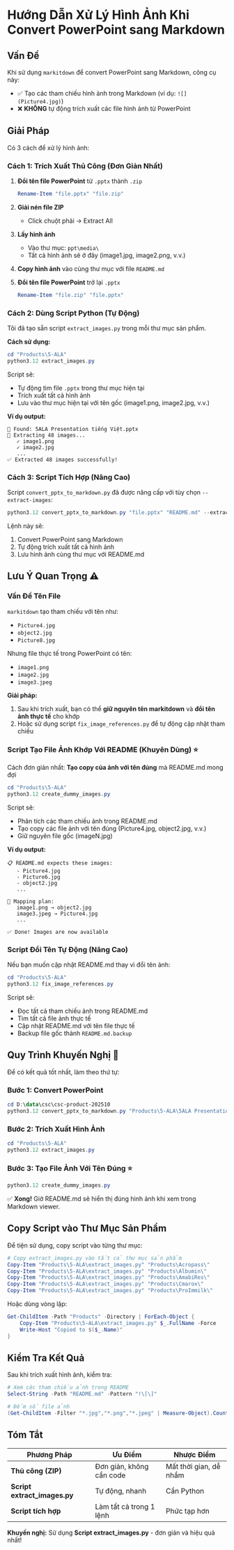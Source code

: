 # Hướng Dẫn Xử Lý Hình Ảnh Khi Convert PowerPoint sang Markdown

## Vấn Đề

Khi sử dụng `markitdown` để convert PowerPoint sang Markdown, công cụ này:
- ✅ Tạo các tham chiếu hình ảnh trong Markdown (ví dụ: `![](Picture4.jpg)`)
- ❌ **KHÔNG** tự động trích xuất các file hình ảnh từ PowerPoint

## Giải Pháp

Có 3 cách để xử lý hình ảnh:

### Cách 1: Trích Xuất Thủ Công (Đơn Giản Nhất)

1. **Đổi tên file PowerPoint** từ `.pptx` thành `.zip`
   ```powershell
   Rename-Item "file.pptx" "file.zip"
   ```

2. **Giải nén file ZIP**
   - Click chuột phải → Extract All

3. **Lấy hình ảnh**
   - Vào thư mục: `ppt\media\`
   - Tất cả hình ảnh sẽ ở đây (image1.jpg, image2.png, v.v.)

4. **Copy hình ảnh** vào cùng thư mục với file `README.md`

5. **Đổi tên file PowerPoint** trở lại `.pptx`
   ```powershell
   Rename-Item "file.zip" "file.pptx"
   ```

### Cách 2: Dùng Script Python (Tự Động)

Tôi đã tạo sẵn script `extract_images.py` trong mỗi thư mục sản phẩm.

**Cách sử dụng:**
```powershell
cd "Products\5-ALA"
python3.12 extract_images.py
```

Script sẽ:
- Tự động tìm file `.pptx` trong thư mục hiện tại
- Trích xuất tất cả hình ảnh
- Lưu vào thư mục hiện tại với tên gốc (image1.png, image2.jpg, v.v.)

**Ví dụ output:**
```
📂 Found: 5ALA Presentation tiếng Việt.pptx
📸 Extracting 48 images...
   ✓ image1.png
   ✓ image2.jpg
   ...
✅ Extracted 48 images successfully!
```

### Cách 3: Script Tích Hợp (Nâng Cao)

Script `convert_pptx_to_markdown.py` đã được nâng cấp với tùy chọn `--extract-images`:

```powershell
python3.12 convert_pptx_to_markdown.py "file.pptx" "README.md" --extract-images
```

Lệnh này sẽ:
1. Convert PowerPoint sang Markdown
2. Tự động trích xuất tất cả hình ảnh
3. Lưu hình ảnh cùng thư mục với README.md

## Lưu Ý Quan Trọng ⚠️

### Vấn Đề Tên File

`markitdown` tạo tham chiếu với tên như:
- `Picture4.jpg`
- `object2.jpg`
- `Picture8.jpg`

Nhưng file thực tế trong PowerPoint có tên:
- `image1.png`
- `image2.jpg`
- `image3.jpeg`

**Giải pháp:**
1. Sau khi trích xuất, bạn có thể **giữ nguyên tên markitdown** và **đổi tên ảnh thực tế** cho khớp
2. Hoặc sử dụng script `fix_image_references.py` để tự động cập nhật tham chiếu

### Script Tạo File Ảnh Khớp Với README (Khuyên Dùng) ⭐

Cách đơn giản nhất: **Tạo copy của ảnh với tên đúng** mà README.md mong đợi

```powershell
cd "Products\5-ALA"
python3.12 create_dummy_images.py
```

Script sẽ:
- Phân tích các tham chiếu ảnh trong README.md
- Tạo copy các file ảnh với tên đúng (Picture4.jpg, object2.jpg, v.v.)
- Giữ nguyên file gốc (imageN.jpg)

**Ví dụ output:**
```
📋 README.md expects these images:
   - Picture4.jpg
   - Picture6.jpg
   - object2.jpg
   ...

📝 Mapping plan:
   image1.png → object2.jpg
   image3.jpeg → Picture4.jpg
   ...

✅ Done! Images are now available
```

### Script Đổi Tên Tự Động (Nâng Cao)

Nếu bạn muốn cập nhật README.md thay vì đổi tên ảnh:

```powershell
cd "Products\5-ALA"
python3.12 fix_image_references.py
```

Script sẽ:
- Đọc tất cả tham chiếu ảnh trong README.md
- Tìm tất cả file ảnh thực tế
- Cập nhật README.md với tên file thực tế
- Backup file gốc thành `README.md.backup`

## Quy Trình Khuyến Nghị 🌟

Để có kết quả tốt nhất, làm theo thứ tự:

### Bước 1: Convert PowerPoint
```powershell
cd D:\data\csc\csc-product-202510
python3.12 convert_pptx_to_markdown.py "Products\5-ALA\5ALA Presentation tiếng Việt.pptx" "Products\5-ALA\README.md"
```

### Bước 2: Trích Xuất Hình Ảnh
```powershell
cd "Products\5-ALA"
python3.12 extract_images.py
```

### Bước 3: Tạo File Ảnh Với Tên Đúng ⭐
```powershell
python3.12 create_dummy_images.py
```

✅ **Xong!** Giờ README.md sẽ hiển thị đúng hình ảnh khi xem trong Markdown viewer.

## Copy Script vào Thư Mục Sản Phẩm

Để tiện sử dụng, copy script vào từng thư mục:

```powershell
# Copy extract_images.py vào tất cả thư mục sản phẩm
Copy-Item "Products\5-ALA\extract_images.py" "Products\Acropass\"
Copy-Item "Products\5-ALA\extract_images.py" "Products\Albumin\"
Copy-Item "Products\5-ALA\extract_images.py" "Products\AmabiRes\"
Copy-Item "Products\5-ALA\extract_images.py" "Products\Cmarox\"
Copy-Item "Products\5-ALA\extract_images.py" "Products\ProImmilk\"
```

Hoặc dùng vòng lặp:
```powershell
Get-ChildItem -Path "Products" -Directory | ForEach-Object {
    Copy-Item "Products\5-ALA\extract_images.py" $_.FullName -Force
    Write-Host "Copied to $($_.Name)"
}
```

## Kiểm Tra Kết Quả

Sau khi trích xuất hình ảnh, kiểm tra:

```powershell
# Xem các tham chiếu ảnh trong README
Select-String -Path "README.md" -Pattern "!\[\]"

# Đếm số file ảnh
(Get-ChildItem -Filter "*.jpg","*.png","*.jpeg" | Measure-Object).Count
```

## Tóm Tắt

| Phương Pháp | Ưu Điểm | Nhược Điểm |
|-------------|---------|------------|
| **Thủ công (ZIP)** | Đơn giản, không cần code | Mất thời gian, dễ nhầm |
| **Script extract_images.py** | Tự động, nhanh | Cần Python |
| **Script tích hợp** | Làm tất cả trong 1 lệnh | Phức tạp hơn |

**Khuyến nghị:** Sử dụng **Script extract_images.py** - đơn giản và hiệu quả nhất!

